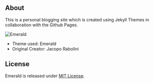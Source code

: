 ## About
This is a personal blogging site which is created using Jekyll Themes in collaboration with the Github Pages.

![Emerald](/img/Emerald01.png "Emerald")

- Theme used: Emerald 
- Original Creator: Jacopo Rabolini

## License
Emerald is released under [MIT License](license.md).

